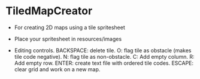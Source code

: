 # TiledMapCreator
- For creating 2D maps using a tile spritesheet

- Place your spritesheet in resources/images

- Editing controls. BACKSPACE: delete tile. O: flag tile as obstacle (makes tile code negative). N: flag tile as non-obstacle. C: Add empty column. R: Add empty row. ENTER: create text file with ordered tile codes. ESCAPE: clear grid and work on a new map.

